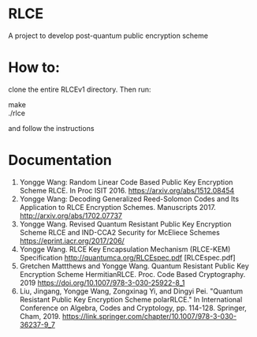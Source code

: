 # RLCE
A project to develop post-quantum public encryption scheme

# How to: 
clone the entire RLCEv1 directory. Then run:

make  
./rlce

and follow the instructions

# Documentation
1. Yongge Wang: Random Linear Code Based Public Key Encryption Scheme RLCE. In Proc ISIT 2016. <https://arxiv.org/abs/1512.08454>
2. Yongge Wang: Decoding Generalized Reed-Solomon Codes and Its Application to RLCE Encryption Schemes. Manuscripts 2017. <http://arxiv.org/abs/1702.07737>
3. Yongge Wang. Revised Quantum Resistant Public Key Encryption Scheme RLCE and IND-CCA2 Security for McEliece Schemes <https://eprint.iacr.org/2017/206/>
4. Yongge Wang. RLCE Key Encapsulation Mechanism (RLCE-KEM) Specification <http://quantumca.org/RLCEspec.pdf> [RLCEspec.pdf]
5. Gretchen Mattthews and Yongge Wang. Quantum Resistant Public Key Encryption Scheme HermitianRLCE. Proc. Code Based Cryptography. 2019 <https://doi.org/10.1007/978-3-030-25922-8_1>
6. Liu, Jingang, Yongge Wang, Zongxinag Yi, and Dingyi Pei. "Quantum Resistant Public Key Encryption Scheme polarRLCE." In International Conference on Algebra, Codes and Cryptology, pp. 114-128. Springer, Cham, 2019. <https://link.springer.com/chapter/10.1007/978-3-030-36237-9_7>
